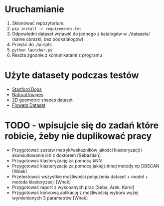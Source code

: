 # Uruchamianie

1. Sklonować repozytorium.
2. `pip install -r requirements.txt`
3. Odpowiedni dataset wstawić do jednego z katalogów w ./datasets/ (same obrazki, bez podkatalogów)
4. Przejść do ./scripts
5. ```python launcher.py```
6. Reszta zgodnie z komunikatami z programu

# Użyte datasety podczas testów
* [Stanford Dogs](http://vision.stanford.edu/aditya86/ImageNetDogs/images.tar)
* [Natural Images](https://www.kaggle.com/prasunroy/natural-images)
* [2D geometric shapes dataset](https://data.mendeley.com/datasets/wzr2yv7r53/1)
* [Flowers Dataset](https://dataverse.harvard.edu/dataset.xhtml?persistentId=doi:10.7910/DVN/1ECTVN)



# TODO - wpisujcie się do zadań które robicie, żeby nie duplikować pracy
* Przygotować zestaw metryk/wskażników jakości klasteryzacji i skonsultowanie ich z doktorem [Sebastian]
* Przygotować klasteryzację za pomocą kNN
* Przygotować klasteryzacje za pomocą jakiejś innej metody np DBSCAN [Wnek]
* Przetestować wszystkie możliwości połączenia dataset + model + metoda klasteryzacji [Wnek]
* Przygotować raport z wykonanych prac [Seba, Arek, Karol]
* Przygotować końcową aplikację z możliwością wyboru wyżej wymienionych 3 parametrów [Wnek]

